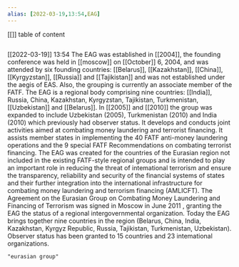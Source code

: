 ```yaml
---
alias: [2022-03-19,13:54,EAG]
---
```

[[]]
table of content
```toc
```

[[2022-03-19]] 13:54
The EAG was established in [[2004]], the founding conference was held in [[moscow]] on [[October]] 6, 2004, and was attended by six founding countries: [[Belarus]], [[Kazakhstan]], [[China]], [[Kyrgyzstan]], [[Russia]] and [[Tajikistan]] and was not established under the aegis of EAS. Also, the grouping is currently an associate member of the FATF.
The EAG is a regional body comprising nine countries: [[India]], Russia, China, Kazakhstan, Kyrgyzstan, Tajikistan, Turkmenistan, [[Uzbekistan]] and [[Belarus]]. In [[2005]] and [[2010]] the group was expanded to include Uzbekistan (2005), Turkmenistan (2010) and India (2010) which previously had observer status.
It develops and conducts joint activities aimed at combating money laundering and terrorist financing.
It assists member states in implementing the 40 FATF anti-money laundering operations and the 9 special FATF Recommendations on combating terrorist financing.
The EAG was created for the countries of the Eurasian region not included in the existing FATF-style regional groups and is intended to play an important role in reducing the threat of intemational terrorism and ensure the transparency, reliability and security of the financial systems of states and their further integration into the international infrastructure for combating money laundering and terrorism financing (AMLICFT).
The Agreement on the Eurasian Group on Combating Money Laundering and Financing of Terrorism was signed in Moscow in June 2011 , granting the EAG the status of a regional intergovernmental organization. Today the EAG brings together nine countries in the region (Belarus, China, India, Kazakhstan, Kyrgyz Republic, Russia, Tajikistan, Turkmenistan, Uzbekistan). Observer status has been granted to 15 countries and 23 intemational organizations.
```query
"eurasian group"
```